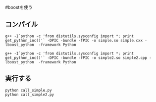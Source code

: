 
#boostを使う

## コンパイル

    g++ -I`python -c 'from distutils.sysconfig import *; print get_python_inc()'` -DPIC -bundle -fPIC -o simple.so simple.cxx -lboost_python  -framework Python

    g++ -I`python -c 'from distutils.sysconfig import *; print get_python_inc()'` -DPIC -bundle -fPIC -o simple2.so simple2.cpp -lboost_python  -framework Python


## 実行する

    python call_simple.py
    python call_simple2.py


